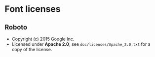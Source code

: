 Font licenses
=============

Roboto
------

- Copyright (c) 2015 Google Inc.
- Licensed under **Apache 2.0**; see `doc/licenses/Apache_2.0.txt` for a copy of the license.

